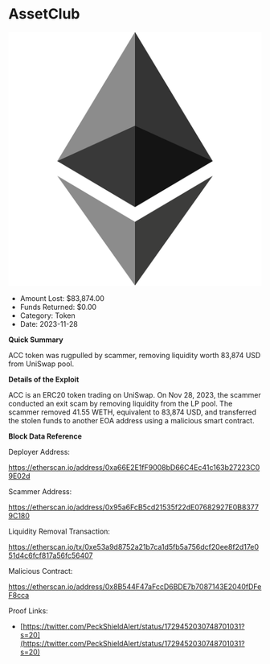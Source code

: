 # AssetClub
![AssetClub](/rektimages/Fake-ACC-Token-Rugpull.png)
- Amount Lost: $83,874.00
- Funds Returned: $0.00
- Category: Token
- Date: 2023-11-28

**Quick Summary**

ACC token was rugpulled by scammer, removing liquidity worth 83,874 USD from UniSwap pool.

  


 **Details of the Exploit**

ACC is an ERC20 token trading on UniSwap. On Nov 28, 2023, the scammer conducted an exit scam by removing liquidity from the LP pool. The scammer removed 41.55 WETH, equivalent to 83,874 USD, and transferred the stolen funds to another EOA address using a malicious smart contract.

  


 **Block Data Reference**

Deployer Address:

https://etherscan.io/address/0xa66E2E1fF9008bD66C4Ec41c163b27223C09E02d

  


Scammer Address:

https://etherscan.io/address/0x95a6FcB5cd21535f22dE07682927E0B83779C180

  


Liquidity Removal Transaction:

https://etherscan.io/tx/0xe53a9d8752a21b7ca1d5fb5a756dcf20ee8f2d17e051d4c6fcf817a56fc56407

  


Malicious Contract:

https://etherscan.io/address/0x8B544F47aFccD6BDE7b7087143E2040fDFeF8cca


Proof Links:
- [https://twitter.com/PeckShieldAlert/status/1729452030748701031?s=20](https://twitter.com/PeckShieldAlert/status/1729452030748701031?s=20)


